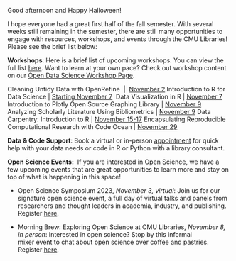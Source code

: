 Good afternoon and Happy Halloween!

I hope everyone had a great first half of the fall semester. With several weeks still remaining in the semester, there are still many opportunities to engage with resources, workshops, and events through the CMU Libraries! Please see the brief list below:

**Workshops**: Here is a brief list of upcoming workshops. You can view the full list [here](https://cmu.libcal.com/calendar/events/?cid=9148&t=d&d=0000-00-00&cal=9148&inc=0). Want to learn at your own pace? Check out workshop content on our [Open Data Science Workshop Page](https://cmu-lib.github.io/portfolio_workshop/).

Cleaning Untidy Data with OpenRefine  |  [November 2](https://cmu.libcal.com/event/11068024)
Introduction to R for Data Science | [Starting November 7](https://cmu.libcal.com/calendar/workshops?t=d&q=2-part%20introductory&cid=9148&cal=9148&inc=0) 
Data Visualization in R | [November 7](https://cmu.libcal.com/event/11173860)
Introduction to Plotly Open Source Graphing Library | [November 9](https://cmu.libcal.com/event/11067880)
Analyzing Scholarly Literature Using Bibliometrics | [November 9](https://cmu.libcal.com/event/11068112)
Data Carpentry: Introduction to R | [November 15-17](https://cmu.libcal.com/event/11098020)
Encapsulating Reproducible Computational Research with Code Ocean | [November 29](https://cmu.libcal.com/event/11110715)

**Data & Code Support**: Book a virtual or in-person [appointment](https://www.library.cmu.edu/service/data-code-support) for quick help with your data needs or code in R or Python with a library consultant.

**Open Science Events:** 
If you are interested in Open Science, we have a few upcoming events that are great opportunities to learn more and stay on top of what is happening in this space!

- Open Science Symposium 2023, _November 3, virtual_: Join us for our signature open science event, a full day of virtual talks and panels from researchers and thought leaders in academia, industry, and publishing. Register [here](https://cmu-lib.github.io/OSS/). 

- Morning Brew: Exploring Open Science at CMU Libraries, _November 8, in person_: Interested in open science? Stop by this informal mixer event to chat about open science over coffee and pastries. Register [here](https://cmu.libcal.com/event/11171642).

